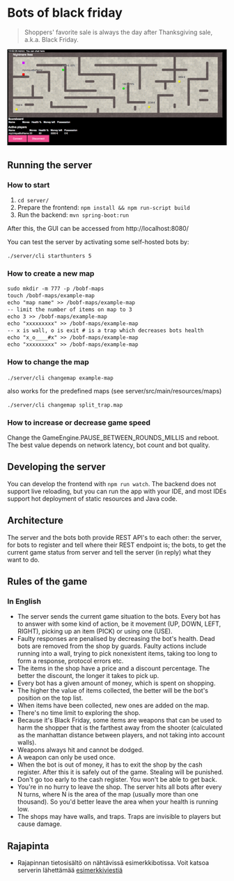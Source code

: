 # Bots of black friday

> Shoppers' favorite sale is always the day after Thanksgiving sale, a.k.a. Black Friday.

![bots shopping to the death](bots.png)

## Running the server

### How to start

1. `cd server/`
2. Prepare the frontend: `npm install && npm run-script build`
3. Run the backend: `mvn spring-boot:run`

After this, the GUI can be accessed from http://localhost:8080/

You can test the server by activating some self-hosted bots by:

`./server/cli starthunters 5`

### How to create a new map

```
sudo mkdir -m 777 -p /bobf-maps
touch /bobf-maps/example-map
echo "map name" >> /bobf-maps/example-map
-- limit the number of items on map to 3
echo 3 >> /bobf-maps/example-map
echo "xxxxxxxxx" >> /bobf-maps/example-map
-- x is wall, o is exit # is a trap which decreases bots health
echo "x_o____#x" >> /bobf-maps/example-map
echo "xxxxxxxxx" >> /bobf-maps/example-map
```

### How to change the map

`./server/cli changemap example-map`

also works for the predefined maps (see server/src/main/resources/maps)

`./server/cli changemap split_trap.map`

### How to increase or decrease game speed

Change the GameEngine.PAUSE_BETWEEN_ROUNDS_MILLIS and reboot. The best
value depends on network latency, bot count and bot quality.

## Developing the server

You can develop the frontend with `npm run watch`.
The backend does not support live reloading, but you can run the app with your IDE, and most IDEs support hot deployment of static resources and Java code.

## Architecture

The server and the bots both provide REST API's to each other: the
server, for bots to register and tell where their REST endpoint is; the
bots, to get the current game status from server and tell the server (in
reply) what they want to do.

## Rules of the game

### In English

* The server sends the current game situation to the bots.  Every bot
  has to answer with some kind of action, be it movement (UP, DOWN,
  LEFT, RIGHT), picking up an item (PICK) or using one (USE).
* Faulty responses are penalised by decreasing the bot's health.  Dead
  bots are removed from the shop by guards.  Faulty actions include
  running into a wall, trying to pick nonexistent items, taking too long
  to form a response, protocol errors etc.
* The items in the shop have a price and a discount percentage.  The
  better the discount, the longer it takes to pick up.
* Every bot has a given amount of money, which is spent on shopping.
* The higher the value of items collected, the better will be the bot's
  position on the top list.
* When items have been collected, new ones are added on the map.
* There's no time limit to exploring the shop.
* Because it's Black Friday, some items are weapons that can be used to
  harm the shopper that is the farthest away from the shooter
  (calculated as the manhattan distance between players, and not taking
  into account walls).
* Weapons always hit and cannot be dodged.
* A weapon can only be used once.
* When the bot is out of money, it has to exit the shop by the cash
  register.  After this it is safely out of the game.  Stealing will be
  punished.
* Don't go too early to the cash register.  You won't be able to get
  back.
* You're in no hurry to leave the shop.  The server hits all bots after
  every N turns, where N is the area of the map (usually more than one
  thousand).  So you'd better leave the area when your health is running
  low.
* The shops may have walls, and traps.  Traps are invisible to players
  but cause damage.

## Rajapinta

* Rajapinnan tietosisältö on nähtävissä esimerkkibotissa.  Voit katsoa
  serverin lähettämää [esimerkkiviestiä](./example-message.md)

